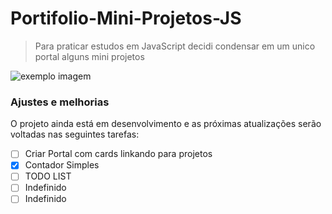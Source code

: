 # Portifolio-Mini-Projetos-JS

> Para praticar estudos em JavaScript decidi condensar em um unico portal alguns mini projetos

<img src="exemplo-image.png" alt="exemplo imagem">

### Ajustes e melhorias

O projeto ainda está em desenvolvimento e as próximas atualizações serão voltadas nas seguintes tarefas:


- [ ] Criar Portal com cards linkando para projetos
- [x] Contador Simples
- [ ] TODO LIST
- [ ] Indefinido
- [ ] Indefinido
